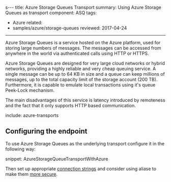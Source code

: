 s---
title: Azure Storage Queues Transport
summary: Using Azure Storage Queues as transport
component: ASQ
tags:
 - Azure
related:
 - samples/azure/storage-queues
reviewed: 2017-04-24
---

Azure Storage Queues is a service hosted on the Azure platform, used for storing large numbers of messages. The messages can be accessed from anywhere in the world via authenticated calls using HTTP or HTTPS.

Azure Storage Queues are designed for very large cloud networks or hybrid networks, providing a highly reliable and very cheap queuing service. A single message can be up to 64 KB in size and a queue can keep millions of messages, up to the total capacity limit of the storage account (200 TB). Furthermore, it is capable to emulate local transactions using it's queue Peek-Lock mechanism.

The main disadvantages of this service is latency introduced by remoteness and the fact that it only supports HTTP based communication.

include: azure-transports


## Configuring the endpoint

To use Azure Storage Queues as the underlying transport configure it in the following way:

snippet: AzureStorageQueueTransportWithAzure

Then set up appropriate [connection strings](/nservicebus/azure-storage-queues/configuration.md#connection-strings) and consider using aliase to make them [more secure](/nservicebus/azure-storage-queues/configuration.md#connection-strings-using-aliases-for-connection-strings-to-storage-accounts).
